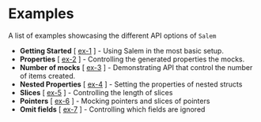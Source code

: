 # Examples

A list of examples showcasing the different API options of `Salem`

-   **Getting Started** [ [ex-1](./ex-1/main.go) ] - Using Salem in the most basic setup.
-   **Properties** [ [ex-2](./ex-2/main.go) ] - Controlling the generated properties the mocks.
-   **Number of mocks** [ [ex-3](./ex-3/main.go) ] - Demonstrating API that control the number of items created.
-   **Nested Properties** [ [ex-4](./ex-4/main.go) ] - Setting the properties of nested structs
-   **Slices** [ [ex-5](./ex-5/main.go) ] - Controlling the length of slices
-   **Pointers** [ [ex-6](./ex-6/main.go) ] - Mocking pointers and slices of pointers
-   **Omit fields** [ [ex-7](./ex-7/main.go) ] - Controlling which fields are ignored
